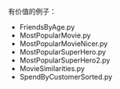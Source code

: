
有价值的例子：
- FriendsByAge.py
- MostPopularMovie.py
- MostPopularMovieNicer.py
- MostPopularSuperHero.py
- MostPopularSuperHero2.py
- MovieSimilarities.py
- SpendByCustomerSorted.py